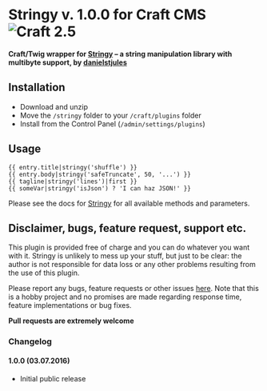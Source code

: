 # Stringy v. 1.0.0 for Craft CMS ![Craft 2.5](https://img.shields.io/badge/craft-2.5-red.svg?style=flat-square)

**Craft/Twig wrapper for [Stringy](https://github.com/danielstjules/Stringy) – a string manipulation library with multibyte support, by [danielstjules](https://github.com/danielstjules)**

## Installation

* Download and unzip
* Move the `/stringy` folder to your `/craft/plugins` folder
* Install from the Control Panel (`/admin/settings/plugins`)

## Usage

```jinja
{{ entry.title|stringy('shuffle') }}
{{ entry.body|stringy('safeTruncate', 50, '...') }}
{{ tagline|stringy('lines')|first }}
{{ someVar|stringy('isJson') ? 'I can haz JSON!' }}
```

Please see the docs for [Stringy](https://github.com/danielstjules/Stringy) for all available methods and parameters.  

## Disclaimer, bugs, feature request, support etc.

This plugin is provided free of charge and you can do whatever you want with it. Stringy is unlikely to mess up your stuff, but just to be clear: the author is not responsible for data loss or any other problems resulting from the use of this plugin.  

Please report any bugs, feature requests or other issues [here](https://github.com/mmikkel/Stringy-Craft/issues). Note that this is a hobby project and no promises are made regarding response time, feature implementations or bug fixes.  

**Pull requests are extremely welcome**  

### Changelog

#### 1.0.0 (03.07.2016)

* Initial public release
